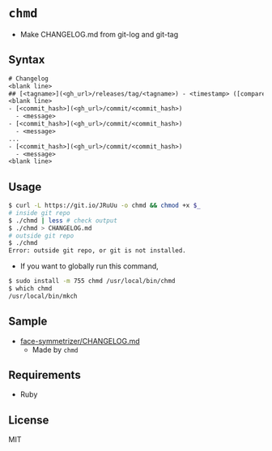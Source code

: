 # `chmd`

- Make CHANGELOG.md from git-log and git-tag

## Syntax

```txt
# Changelog
<blank line>
## [<tagname>](<gh_url>/releases/tag/<tagname>) - <timestamp> ([compare](<gh_url>/compare/<prev_tagname | init_commit_hash>...<tagname>))
<blank line>
- [<commit_hash>](<gh_url>/commit/<commit_hash>)
  - <message>
- [<commit_hash>](<gh_url>/commit/<commit_hash>)
  - <message>
...
- [<commit_hash>](<gh_url>/commit/<commit_hash>)
  - <message>
<blank line>
```

## Usage

```bash
$ curl -L https://git.io/JRuUu -o chmd && chmod +x $_
# inside git repo
$ ./chmd | less # check output
$ ./chmd > CHANGELOG.md
# outside git repo
$ ./chmd
Error: outside git repo, or git is not installed.
```

- If you want to globally run this command,

```bash
$ sudo install -m 755 chmd /usr/local/bin/chmd
$ which chmd
/usr/local/bin/mkch
```

## Sample

- [face-symmetrizer/CHANGELOG.md](https://github.com/eggplants/face-symmetrizer/blob/master/CHANGELOG.md)
  - Made by `chmd`

## Requirements

- Ruby

## License

MIT
